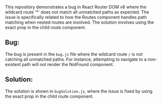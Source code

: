 This repository demonstrates a bug in React Router DOM v6 where the wildcard route '*' does not match all unmatched paths as expected. The issue is specifically related to how the Routes component handles path matching when nested routes are involved. The solution involves using the exact prop in the child route component. 

## Bug:

The bug is present in the `bug.js` file where the wildcard route `/` is not catching all unmatched paths. For instance, attempting to navigate to a non-existent path will not render the NotFound component.

## Solution:

The solution is shown in `bugSolution.js`, where the issue is fixed by using the exact prop in the child route component.